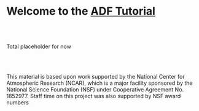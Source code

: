 
# Welcome to the [ADF Tutorial](https://justin-richling.github.io/ADF-Tutorial/README.html)


<br><br>

Total placeholder for now

<br><br>

<div>


This material is based upon work supported by the National Center for Atmospheric Research (NCAR), which is a major facility sponsored by the National Science Foundation (NSF) under Cooperative Agreement No. 1852977. Staff time on this project was also supported by NSF award numbers <???>
